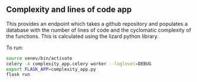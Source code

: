 ## Complexity and lines of code app

This provides an endpoint which takes a github repository and populates a database with the number of lines of code and the cyclomatic complexity of the functions.
This is calculated using the lizard python library.

To run:
```bash
source venev/bin/activate
celery -A complexity_app.celery worker --loglevel=DEBUG
export FLASK_APP=complexity_app.py
flask run
```


